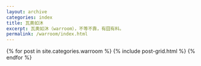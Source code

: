 ```yaml
---
layout: archive
categories: index
title: 瓦奧如沐
excerpt: 瓦奧如沐（warroom），不等不靠，有囧有料。
permalink: /warroom/index.html
---
```


<div class="tiles">
{% for post in site.categories.warroom %}
  {% include post-grid.html %}
{% endfor %}
</div>
